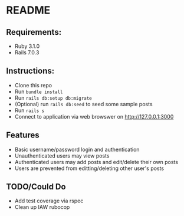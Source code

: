 # README

## Requirements:
* Ruby 3.1.0
* Rails 7.0.3

## Instructions:
* Clone this repo
* Run `bundle install`
* Run `rails db:setup db:migrate`
* (Optional) run `rails db:seed` to seed some sample posts
* Run `rails s`
* Connect to application via web browswer on http://127.0.0.1:3000

## Features
* Basic username/password login and authentication
* Unauthenticated users may view posts
* Authenticated users may add posts and edit/delete their own posts
* Users are prevented from editting/deleting other user's posts

## TODO/Could Do
* Add test coverage via rspec
* Clean up IAW rubocop